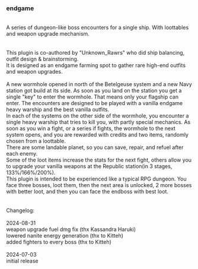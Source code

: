 ### endgame<br>
<br>
A series of dungeon-like boss encounters for a single ship. With loottables and weapon upgrade mechanism.<br> 
<br>
<br>
This plugin is co-authored by "Unknown_Rawrs" who did ship balancing, outfit design & brainstorming.<br>
It is designed as an endgame farming spot to gather rare high-end outfits and weapon upgrades.<br>
<br>
A new wormhole opened in north of the Betelgeuse system and a new Navy station got build at its side. As soon as you land on the station you get a single "key" to enter the wormhole. That means only your flagship can enter. The encounters are designed to be played with a vanilla endgame heavy warship and the best vanilla outfits.<br>
In each of the systems on the other side of the wormhole, you encounter a single heavy warship that tries to kill you, with partly special mechanics. As soon as you win a fight, or a series if fights, the wormhole to the next system opens, and you are rewarded with credits and two items, randomly chosen from a loottable.<br>
There are some landable planet, so you can save, repair, and refuel after each enemy.<br>
Some of the loot items increase the stats for the next fight, others allow you to upgrade your vanilla weapons at the Republic station(in 3 stages, 133%/166%/200%).<br>
This plugin is intended to be experienced like a typical RPG dungeon. You face three bosses, loot them, then the next area is unlocked, 2 more bosses with better loot, and then you can face the endboss with best loot.<br>
<br>
<br>
Changelog:<br>
<br>
2024-08-31<br>
weapon upgrade fuel dmg fix (thx Kassandra Haruki)<br>
lowered nanite energy generation (thx to Kitteh)<br>
added fighters to every boss (thx to Kitteh)<br>
<br>
2024-07-03<br>
initial release<br>